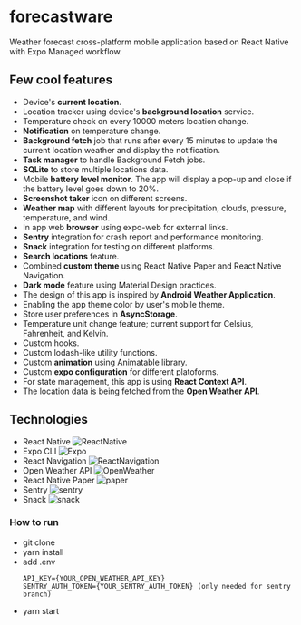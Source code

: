 # forecastware
Weather forecast cross-platform mobile application based on React Native with Expo Managed workflow.

## Few cool features
- Device's **current location**.
- Location tracker using device's **background location** service.
- Temperature check on every 10000 meters location change.
- **Notification** on temperature change.
- **Background fetch** job that runs after every 15 minutes to update the current location weather and display the notification.
- **Task manager** to handle Background Fetch jobs.
- **SQLite** to store multiple locations data.
- Mobile **battery level monitor**. The app will display a pop-up and close if the battery level goes down to 20%.
- **Screenshot taker** icon on different screens.
- **Weather map** with different layouts for precipitation, clouds, pressure, temperature, and wind.
- In app web **browser** using expo-web for external links.
- **Sentry** integration for crash report and performance monitoring.
- **Snack** integration for testing on different platforms.
- **Search locations** feature.
- Combined **custom theme** using React Native Paper and React Native Navigation.
- **Dark mode** feature using Material Design practices.
- The design of this app is inspired by **Android Weather Application**.
- Enabling the app theme color by user's mobile theme.
- Store user preferences in **AsyncStorage**.
- Temperature unit change feature; current support for Celsius, Fahrenheit, and Kelvin.
- Custom hooks.
- Custom lodash-like utility functions.
- Custom **animation** using Animatable library.
- Custom **expo configuration** for different platoforms.
- For state management, this app is using **React Context API**.
- The location data is being fetched from the **Open Weather API**.


## Technologies
- React Native <img alt="ReactNative" src="https://img.shields.io/badge/-ReactNative-45b8d8?style=flat-square&logo=react&logoColor=white" />
- Expo CLI <img alt="Expo" src="https://img.shields.io/badge/-Expo-000000?style=flat-square&logo=expo&logoColor=white" />
- React Navigation <img alt="ReactNavigation" src="https://img.shields.io/badge/-ReactNavigation-52457B?style=flat-square&logo=react&logoColor=white" />
- Open Weather API <img alt="OpenWeather" src="https://img.shields.io/badge/-OpenWeather-EB6E4B?style=flat-square&logo=OpenWeatherMap&logoColor=white" />
- React Native Paper <img alt="paper" src="https://img.shields.io/badge/-Paper-6E62EE?style=flat-square&logo=paper" />
- Sentry <img alt="sentry" src="https://img.shields.io/badge/-Sentry-2F1334?style=flat-square&logo=sentry" />
- Snack <img alt="snack" src="https://img.shields.io/badge/-Snack-000000?style=flat-square&logo=expo-snack" />

### How to run
- git clone
- yarn install
- add .env
  ```
  API_KEY={YOUR_OPEN_WEATHER_API_KEY}
  SENTRY_AUTH_TOKEN={YOUR_SENTRY_AUTH_TOKEN} (only needed for sentry branch)
  ```
- yarn start

